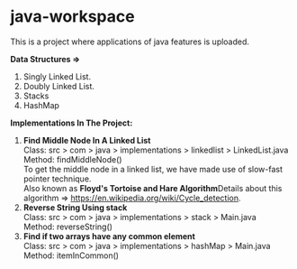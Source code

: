 # java-workspace

This is a project where applications of java features is uploaded. 

**Data Structures =>** 
  1. Singly Linked List.
  2. Doubly Linked List.
  3. Stacks
  4. HashMap


**Implementations In The Project:**
1. **Find Middle Node In A Linked List** <br/>
   Class: src > com > java > implementations > linkedlist > LinkedList.java <br/>
   Method:  findMiddleNode() <br/>
   To get the middle node in a linked list, we have made use of slow-fast pointer technique.<br/>
   Also known as **Floyd's Tortoise and Hare Algorithm**Details about this algorithm => https://en.wikipedia.org/wiki/Cycle_detection. <br/>
2. **Reverse String Using stack**<br/>
   Class: src > com > java > implementations > stack > Main.java <br/>
   Method:  reverseString() <br/>
3. **Find if two arrays have any common element** <br/>
   Class: src > com > java > implementations > hashMap > Main.java <br/>
   Method:  itemInCommon() <br/>
  
